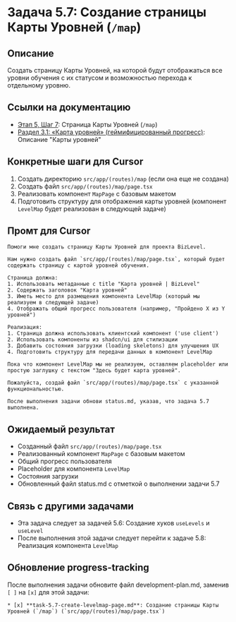 # Задача 5.7: Создание страницы Карты Уровней (`/map`)

## Описание
Создать страницу Карты Уровней, на которой будут отображаться все уровни обучения с их статусом и возможностью перехода к отдельному уровню.

## Ссылки на документацию
- [Этап 5, Шаг 7](../BizLevel-%20План%20Реализации%20Проекта.%2031.03.rtf): Страница Карты Уровней (`/map`)
- [Раздел 3.1: «Карта уровней» (геймифицированный прогресс)](../Данные%20по%20МВП,%2025.04.pdf): Описание "Карты уровней"

## Конкретные шаги для Cursor
1. Создать директорию `src/app/(routes)/map` (если она еще не создана)
2. Создать файл `src/app/(routes)/map/page.tsx`
3. Реализовать компонент `MapPage` с базовым макетом
4. Подготовить структуру для отображения карты уровней (компонент `LevelMap` будет реализован в следующей задаче)

## Промт для Cursor
```
Помоги мне создать страницу Карты Уровней для проекта BizLevel.

Нам нужно создать файл `src/app/(routes)/map/page.tsx`, который будет содержать страницу с картой уровней обучения.

Страница должна:
1. Использовать метаданные с title "Карта уровней | BizLevel"
2. Содержать заголовок "Карта уровней"
3. Иметь место для размещения компонента LevelMap (который мы реализуем в следующей задаче)
4. Отображать общий прогресс пользователя (например, "Пройдено X из Y уровней")

Реализация:
1. Страница должна использовать клиентский компонент ('use client')
2. Использовать компоненты из shadcn/ui для стилизации
3. Добавить состояния загрузки (loading skeletons) для улучшения UX
4. Подготовить структуру для передачи данных в компонент LevelMap

Пока что компонент LevelMap мы не реализуем, оставляем placeholder или простую заглушку с текстом "Здесь будет карта уровней".

Пожалуйста, создай файл `src/app/(routes)/map/page.tsx` с указанной функциональностью.

После выполнения задачи обнови status.md, указав, что задача 5.7 выполнена.
```

## Ожидаемый результат
- Созданный файл `src/app/(routes)/map/page.tsx`
- Реализованный компонент `MapPage` с базовым макетом
- Общий прогресс пользователя
- Placeholder для компонента `LevelMap`
- Состояния загрузки
- Обновленный файл status.md с отметкой о выполнении задачи 5.7

## Связь с другими задачами
- Эта задача следует за задачей 5.6: Создание хуков `useLevels` и `useLevel`
- После выполнения этой задачи следует перейти к задаче 5.8: Реализация компонента `LevelMap`

## Обновление progress-tracking
После выполнения задачи обновите файл development-plan.md, заменив `[ ]` на `[x]` для этой задачи:
```
* [x] **task-5.7-create-levelmap-page.md**: Создание страницы Карты Уровней (`/map`) (`src/app/(routes)/map/page.tsx`)
```
